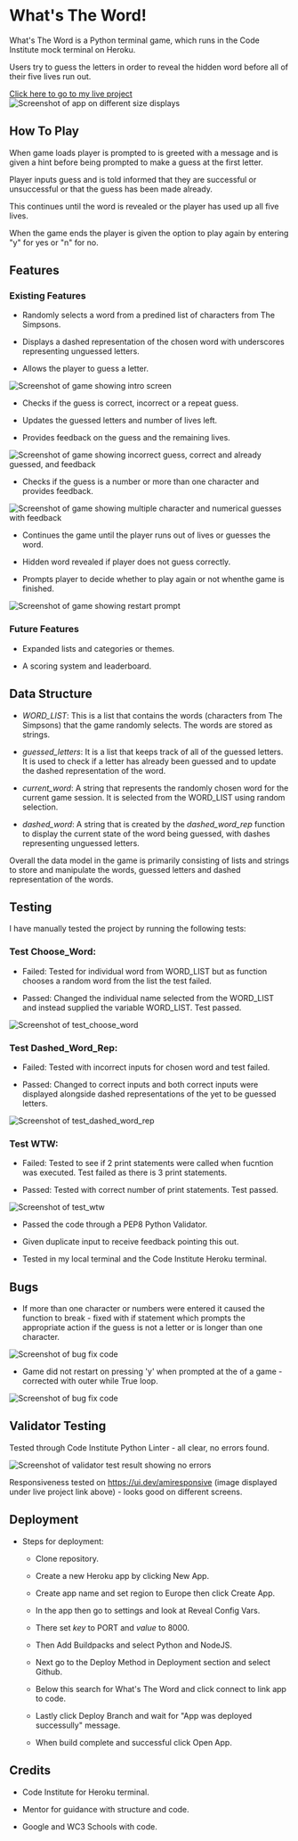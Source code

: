 # What's The Word!

What's The Word is a Python terminal game, which runs in the Code Institute mock terminal on Heroku.

Users try to guess the letters in order to reveal the hidden word before all of their five lives run out.

[Click here to go to my live project](https://whats-the-word-e1699aaf9ca6.herokuapp.com/)
![Screenshot of app on different size displays](images/Heroku-P3-Responsiveness.png)

## How To Play

When game loads player is prompted to is greeted with a message and is given a hint before being prompted to make a guess at the first letter.

Player inputs guess and is told informed that they are successful or unsuccessful or that the guess has been made already.

This continues until the word is revealed or the player has used up all five lives.

When the game ends the player is given the option to play again by entering "y" for yes or "n" for no.

## Features

### Existing Features

- Randomly selects a word from a predined list of characters from The Simpsons.

- Displays a dashed representation of the chosen word with underscores representing unguessed letters.

- Allows the player to guess a letter.

![Screenshot of game showing intro screen](images/Shot-of-game1-1_1.jpg)

- Checks if the guess is correct, incorrect or a repeat guess.

- Updates the guessed letters and number of lives left.

- Provides feedback on the guess and the remaining lives.

![Screenshot of game showing incorrect guess, correct and already guessed, and feedback](images/Shot-of-game2_1.jpg)

- Checks if the guess is a number or more than one character and provides feedback.

![Screenshot of game showing multiple character and numerical guesses with feedback](images/Shot-of-game4_1.jpg)


- Continues the game until the player runs out of lives or guesses the word.

- Hidden word revealed if player does not guess correctly.

- Prompts player to decide whether to play again or not whenthe game is finished.

![Screenshot of game showing restart prompt](images/Shot-of-game3_1.jpg)

### Future Features

- Expanded lists and categories or themes.

- A scoring system and leaderboard.

## Data Structure

- _WORD_LIST_: This is a list that contains the words (characters from The Simpsons) that the game randomly selects. The words are stored as strings.

- _guessed_letters_: It is a list that keeps track of all of the guessed letters. It is used to check if a letter has already been guessed and to update the dashed representation of the word.

- _current_word_: A string that represents the randomly chosen word for the current game session. It is selected from the WORD_LIST using random selection.

- _dashed_word_: A string that is created by the _dashed_word_rep_ function to display the current state of the word being guessed, with dashes representing unguessed letters.

Overall the data model in the game is primarily consisting of lists and strings to store and manipulate the words, guessed letters and dashed representation of the words.

## Testing

I have manually tested the project by running the following tests:

### Test Choose_Word:

- Failed: Tested for individual word from WORD_LIST but as function chooses a random word from the list the test failed.

- Passed: Changed the individual name selected from the WORD_LIST and instead supplied the variable WORD_LIST. Test passed.

![Screenshot of test_choose_word](images/test_choose_word.jpg)

### Test Dashed_Word_Rep:

- Failed: Tested with incorrect inputs for chosen word and test failed.

- Passed: Changed to correct inputs and both correct inputs were displayed alongside dashed representations of the yet to be guessed letters.


![Screenshot of test_dashed_word_rep](images/test_dashed_word_rep.jpg)

### Test WTW:

- Failed: Tested to see if 2 print statements were called when fucntion was executed. Test failed as there is 3 print statements.

- Passed: Tested with correct number of print statements. Test passed.


![Screenshot of test_wtw](images/test_wtw.jpg)

 - Passed the code through a PEP8 Python Validator.

 - Given duplicate input to receive feedback pointing this out.

 - Tested in my local terminal and the Code Institute Heroku terminal.

 ## Bugs

- If more than one character or numbers were entered it caused the function to break - fixed with if statement which prompts the appropriate action if the guess is not a letter or is longer than one character.

 ![Screenshot of bug fix code](images/bug_if_statement.jpg)

 - Game did not restart on pressing 'y' when prompted at the of a game - corrected with outer while True loop.

 ![Screenshot of bug fix code](images/while_true.jpg)

 ## Validator Testing

 Tested through Code Institute Python Linter - all clear, no errors found.

 ![Screenshot of validator test result showing no errors](images/CI_Python_Linter.jpg)

 Responsiveness tested on https://ui.dev/amiresponsive (image displayed under live project link above) - looks good on different screens.
 
 ## Deployment

  - Steps for deployment:

     - Clone repository.

     - Create a new Heroku app by clicking New App.

     - Create app name and set region to Europe then click Create App.

     - In the app then go to settings and look at Reveal Config Vars.
     
     - There set _key_ to PORT and _value_ to 8000.

     - Then Add Buildpacks and select Python and NodeJS.

     - Next go to the Deploy Method in Deployment section and select Github.

     - Below this search for What's The Word and click connect to link app to code.

     - Lastly click Deploy Branch and wait for "App was deployed successully" message.

     - When build complete and successful click Open App.

## Credits

 - Code Institute for Heroku terminal.

 - Mentor for guidance with structure and code.

 - Google and WC3 Schools with code.